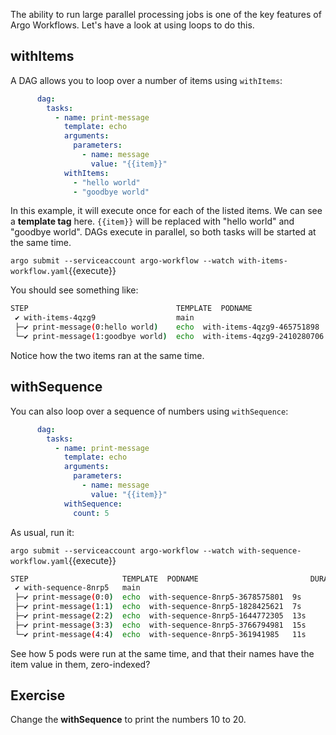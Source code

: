 The ability to run large parallel processing jobs is one of the key features of Argo Workflows.
Let's have a look at using loops to do this.

## withItems

A DAG allows you to loop over a number of items using `withItems`:

```yaml
      dag:
        tasks:
          - name: print-message
            template: echo
            arguments:
              parameters:
                - name: message
                  value: "{{item}}"
            withItems:
              - "hello world"
              - "goodbye world"
```

In this example, it will execute once for each of the listed items. We can see a **template tag** here. `{{item}}` will be replaced with "hello world" and "goodbye world". DAGs execute in parallel, so both tasks will be started at the same time.

`argo submit --serviceaccount argo-workflow --watch with-items-workflow.yaml`{{execute}}

You should see something like:

```bash
STEP                                 TEMPLATE  PODNAME                      DURATION  MESSAGE
 ✔ with-items-4qzg9                  main
 ├─✔ print-message(0:hello world)    echo  with-items-4qzg9-465751898   7s
 └─✔ print-message(1:goodbye world)  echo  with-items-4qzg9-2410280706  5s
```

Notice how the two items ran at the same time.

## withSequence

You can also loop over a sequence of numbers using `withSequence`:

```yaml
      dag:
        tasks:
          - name: print-message
            template: echo
            arguments:
              parameters:
                - name: message
                  value: "{{item}}"
            withSequence:
              count: 5
```

As usual, run it:

`argo submit --serviceaccount argo-workflow --watch with-sequence-workflow.yaml`{{execute}}

```bash
STEP                     TEMPLATE  PODNAME                         DURATION  MESSAGE
 ✔ with-sequence-8nrp5   main
 ├─✔ print-message(0:0)  echo  with-sequence-8nrp5-3678575801  9s
 ├─✔ print-message(1:1)  echo  with-sequence-8nrp5-1828425621  7s
 ├─✔ print-message(2:2)  echo  with-sequence-8nrp5-1644772305  13s
 ├─✔ print-message(3:3)  echo  with-sequence-8nrp5-3766794981  15s
 └─✔ print-message(4:4)  echo  with-sequence-8nrp5-361941985   11s
```

See how 5 pods were run at the same time, and that their names have the item value in them, zero-indexed?

## Exercise

Change the **withSequence** to print the numbers 10 to 20.
